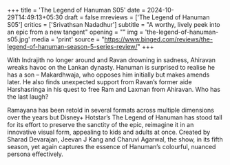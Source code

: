 +++
title = 'The Legend of Hanuman S05'
date = 2024-10-29T14:49:13+05:30
draft = false
mreviews = ['The Legend of Hanuman S05']
critics = ['Srivathsan Nadadhur']
subtitle = "A worthy, lively peek into an epic from a new tangent"
opening = ""
img = 'the-legend-of-hanuman-s05.jpg'
media = 'print'
source = "https://www.binged.com/reviews/the-legend-of-hanuman-season-5-series-review/"
+++

With Indrajith no longer around and Ravan drowning in sadness, Ahiravan wreaks havoc on the Lankan dynasty. Hanuman is surprised to realise he has a son – Makardhwaja, who opposes him initially but makes amends later. He also finds unexpected support from Ravan’s former aide Harshasringa in his quest to free Ram and Laxman from Ahiravan. Who has the last laugh?

Ramayana has been retold in several formats across multiple dimensions over the years but Disney+ Hotstar’s The Legend of Hanuman has stood tall for its effort to preserve the sanctity of the epic, reimagine it in an innovative visual form, appealing to kids and adults at once. Created by Sharad Devarajan, Jeevan J Kang and Charuvi Agarwal, the show, in its fifth season, yet again captures the essence of Hanuman’s colourful, nuanced persona effectively.

